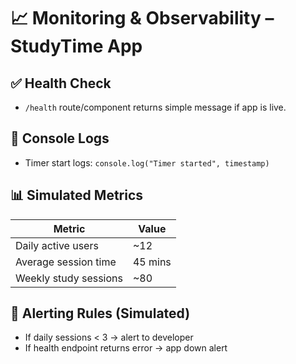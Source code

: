 # 📈 Monitoring & Observability – StudyTime App

## ✅ Health Check
- `/health` route/component returns simple message if app is live.

## 🧪 Console Logs
- Timer start logs: `console.log("Timer started", timestamp)`

## 📊 Simulated Metrics
| Metric                  | Value    |
|-------------------------|----------|
| Daily active users      | ~12      |
| Average session time    | 45 mins  |
| Weekly study sessions   | ~80      |

## 🔔 Alerting Rules (Simulated)
- If daily sessions < 3 → alert to developer
- If health endpoint returns error → app down alert
